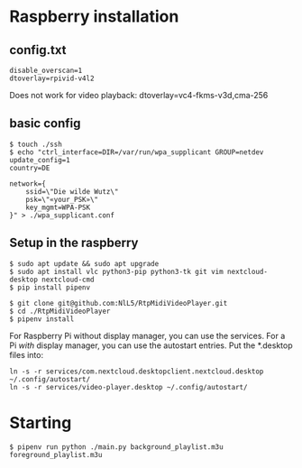 # Raspberry installation

## config.txt
```
disable_overscan=1
dtoverlay=rpivid-v4l2
```
Does not work for video playback: dtoverlay=vc4-fkms-v3d,cma-256

## basic config
```
$ touch ./ssh
$ echo "ctrl_interface=DIR=/var/run/wpa_supplicant GROUP=netdev
update_config=1
country=DE

network={
    ssid=\"Die wilde Wutz\"
    psk=\"«your_PSK»\"
    key_mgmt=WPA-PSK
}" > ./wpa_supplicant.conf
```

## Setup in the raspberry
```
$ sudo apt update && sudo apt upgrade
$ sudo apt install vlc python3-pip python3-tk git vim nextcloud-desktop nextcloud-cmd
$ pip install pipenv

$ git clone git@github.com:NlL5/RtpMidiVideoPlayer.git
$ cd ./RtpMidiVideoPlayer
$ pipenv install
```

For Raspberry Pi without display manager, you can use the services.
For a Pi _with_ display manager, you can use the autostart entries. Put the *.desktop files into:
```
ln -s -r services/com.nextcloud.desktopclient.nextcloud.desktop ~/.config/autostart/
ln -s -r services/video-player.desktop ~/.config/autostart/
```

# Starting
```
$ pipenv run python ./main.py background_playlist.m3u foreground_playlist.m3u
```